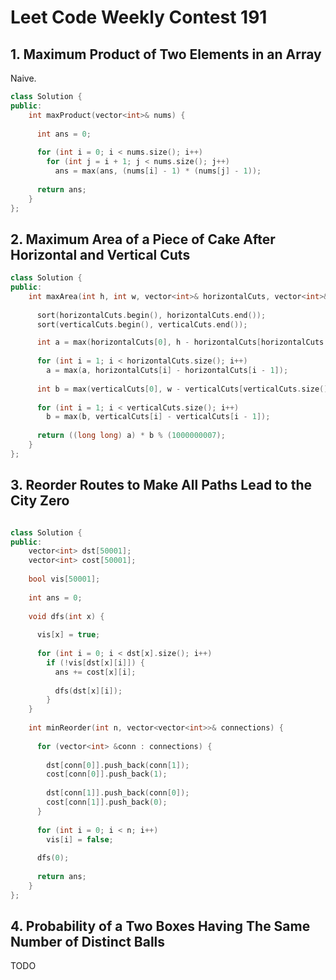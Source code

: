 # Leet Code Weekly Contest 191

## 1. Maximum Product of Two Elements in an Array

Naive.

```c++
class Solution {
public:
    int maxProduct(vector<int>& nums) {
    
      int ans = 0;
      
      for (int i = 0; i < nums.size(); i++)
        for (int j = i + 1; j < nums.size(); j++)
          ans = max(ans, (nums[i] - 1) * (nums[j] - 1));
      
      return ans;
    }
};
```

## 2. Maximum Area of a Piece of Cake After Horizontal and Vertical Cuts

```c++
class Solution {
public:
    int maxArea(int h, int w, vector<int>& horizontalCuts, vector<int>& verticalCuts) {
        
      sort(horizontalCuts.begin(), horizontalCuts.end());
      sort(verticalCuts.begin(), verticalCuts.end());

      int a = max(horizontalCuts[0], h - horizontalCuts[horizontalCuts.size() - 1]);
      
      for (int i = 1; i < horizontalCuts.size(); i++)
        a = max(a, horizontalCuts[i] - horizontalCuts[i - 1]);
      
      int b = max(verticalCuts[0], w - verticalCuts[verticalCuts.size() - 1]);
      
      for (int i = 1; i < verticalCuts.size(); i++)
        b = max(b, verticalCuts[i] - verticalCuts[i - 1]);
      
      return ((long long) a) * b % (1000000007);
    }
};
```

## 3. Reorder Routes to Make All Paths Lead to the City Zero

```c++

class Solution {
public:
    vector<int> dst[50001];
    vector<int> cost[50001];
  
    bool vis[50001];
  
    int ans = 0;
  
    void dfs(int x) {
      
      vis[x] = true;
      
      for (int i = 0; i < dst[x].size(); i++)
        if (!vis[dst[x][i]]) {
          ans += cost[x][i];
          
          dfs(dst[x][i]);
        }
    }
  
    int minReorder(int n, vector<vector<int>>& connections) {
        
      for (vector<int> &conn : connections) {
        
        dst[conn[0]].push_back(conn[1]);
        cost[conn[0]].push_back(1);
        
        dst[conn[1]].push_back(conn[0]);
        cost[conn[1]].push_back(0);
      }
      
      for (int i = 0; i < n; i++)
        vis[i] = false;
      
      dfs(0);
      
      return ans;
    }
};
```

## 4. Probability of a Two Boxes Having The Same Number of Distinct Balls

TODO 

